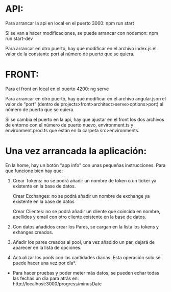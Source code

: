 # API:

Para arrancar la api en local en el puerto 3000: 
  npm run start

Si se van a hacer modificaciones, se puede arrancar con nodemon:
  npm run start-dev

Para arrancar en otro puerto, hay que modificar en el archivo index.js el valor de la constante port al número de puerto que se quiera.


# FRONT:

Para el front en local en el puerto 4200: 
  ng serve

Para arrancar en otro puerto, hay que modificar en el archivo angular.json el valor de “port” (dentro de projects>front>architect>serve>options>port) al número de puerto que se quiera.

Si se cambia el puerto en la api, hay que ajustar en el front los dos archivos de entorno con el número de puerto nuevo, environment.ts y environment.prod.ts que están en la carpeta src>environments.


# Una vez arrancada la aplicación:

En la home, hay un botón "app info" con unas pequeñas instrucciones. Para que funcione bien hay que:

1. Crear Tokens: no se podrá añadir un nombre de token o un ticker ya existente en la base de datos.

   Crear Exchanges: no se podrá añadir un nombre de exchange ya existente en la base de datos

   Crear Clientes: no se podrá añadir un cliente que coincida en nombre, apellidos y email con otro cliente existente en la base de datos.

2. Con datos añadidos crear los Pares, se cargan en la lista los tokens y exhanges creados.

3. Añadir los pares creados al pool, una vez añadido un par, dejará de aparecer en la lista de opciones.

4. Actualizar los pools con las cantidades diarias. Esta operación solo se puede hacer una vez por día*.

  * Para hacer pruebas y poder meter más datos, se pueden echar todas las fechas un día para atrás en: http://localhost:3000/progress/minusDate

